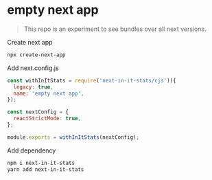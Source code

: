 # empty next app
> This repo is an experiment to see bundles over all next versions.


Create next app
```bash
npx create-next-app
```

Add next.config.js
```js
const withInItStats = require('next-in-it-stats/cjs')({
  legacy: true,
  name: 'empty next app',
});

const nextConfig = {
  reactStrictMode: true,
};

module.exports = withInItStats(nextConfig);
```

Add dependency
```bash
npm i next-in-it-stats
yarn add next-in-it-stats
```